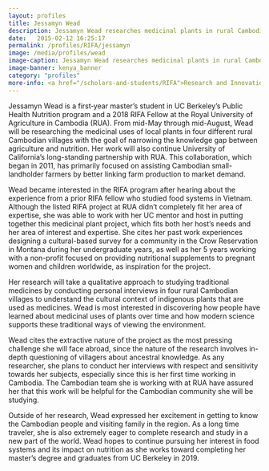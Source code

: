 ```yaml
---
layout: profiles
title: Jessamyn Wead
description: Jessamyn Wead researches medicinal plants in rural Cambodia.
date:   2015-02-12 16:25:17
permalink: /profiles/RIFA/jessamyn
image: /media/profiles/wead
image-caption: Jessamyn Wead researches medicinal plants in rural Cambodia.
image-banner: kenya_banner
category: "profiles"
more-info: <a href="/scholars-and-students/RIFA">Research and Innovation Fellowship for Agriculture (RIFA)</a>
---
```

Jessamyn Wead is a first‐year master’s student in UC Berkeley’s Public Health Nutrition program and a 2018 RIFA Fellow at the Royal University of Agriculture in Cambodia (RUA). From mid-May through mid-August, Wead will be researching the medicinal uses of local plants in four different rural Cambodian villages with the goal of narrowing the knowledge gap between agriculture and nutrition. Her work will also continue University of California’s long-standing partnership with RUA. This collaboration, which began in 2011, has primarily focused on assisting Cambodian small-landholder farmers by better linking farm production to market demand.

Wead became interested in the RIFA program after hearing about the experience from a prior RIFA fellow who studied food systems in Vietnam. Although the listed RIFA project at RUA didn’t completely fit her area of expertise, she was able to work with her UC mentor and host in putting together this medicinal plant project, which fits both her host’s needs and her area of interest and expertise. She cites her past work experiences designing a cultural-based survey for a community in the Crow Reservation in Montana during her undergraduate years, as well as her 5 years working with a non-profit focused on providing nutritional supplements to pregnant women and children worldwide, as inspiration for the project.

Her research will take a qualitative approach to studying traditional medicines by conducting personal interviews in four rural Cambodian villages to understand the cultural context of indigenous plants that are used as medicines. Wead is most interested in discovering how people have learned about medicinal uses of plants over time and how modern science supports these traditional ways of viewing the environment.

Wead cites the extractive nature of the project as the most pressing challenge she will face abroad, since the nature of the research involves in-depth questioning of villagers about ancestral knowledge. As any researcher, she plans to conduct her interviews with respect and sensitivity towards her subjects, especially since this is her first time working in Cambodia. The Cambodian team she is working with at RUA have assured her that this work will be helpful for the Cambodian community she will be studying.

Outside of her research, Wead expressed her excitement in getting to know the Cambodian people and visiting family in the region. As a long time traveler, she is also extremely eager to complete research and study in a new part of the world. Wead hopes to continue pursuing her interest in food systems and its impact on nutrition as she works toward completing her master’s degree and graduates from UC Berkeley in 2019.
